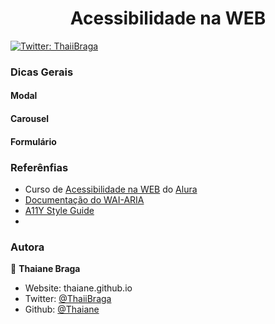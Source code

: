 <h1 align="center">Acessibilidade na WEB</h1>
<p>
  <a href="https://twitter.com/ThaiiBraga" target="_blank">
    <img alt="Twitter: ThaiiBraga" src="https://img.shields.io/twitter/follow/ThaiiBraga.svg?style=social" />
  </a>
</p>

### Dicas Gerais

#### Modal
#### Carousel
#### Formulário 

### Referênfias

* Curso de [Acessibilidade na WEB](https://www.alura.com.br/formacao-acessibilidade-web) do [Alura](https://www.alura.com.br/)
* [Documentação do WAI-ARIA](https://developer.mozilla.org/en-US/docs/Learn/Accessibility/WAI-ARIA_basics#What_is_WAI-ARIA)
* [A11Y Style Guide](https://a11y-style-guide.com/style-guide/)
* 

### Autora

👤 **Thaiane Braga**

* Website: thaiane.github.io
* Twitter: [@ThaiiBraga](https://twitter.com/ThaiiBraga)
* Github: [@Thaiane](https://github.com/Thaiane)